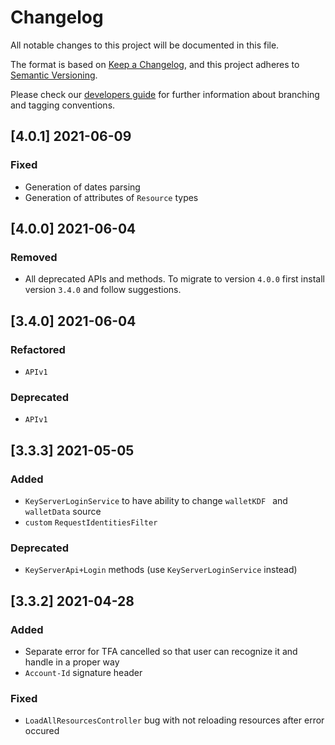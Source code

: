 # Changelog
All notable changes to this project will be documented in this file.

The format is based on [Keep a Changelog](https://keepachangelog.com/en/1.0.0/),
and this project adheres to [Semantic Versioning](https://semver.org/spec/v2.0.0.html).

Please check our [developers guide](https://gitlab.com/tokend/developers-guide)
for further information about branching and tagging conventions.

## [4.0.1] 2021-06-09

### Fixed
 - Generation of dates parsing
 - Generation of attributes of `Resource` types

## [4.0.0] 2021-06-04

### Removed
- All deprecated APIs and methods. To migrate to version `4.0.0` first install version `3.4.0` and follow suggestions.

## [3.4.0] 2021-06-04

### Refactored
- `APIv1`

### Deprecated
- `APIv1`

## [3.3.3] 2021-05-05

### Added
- `KeyServerLoginService` to have ability to change `walletKDF ` and `walletData` source
- `custom` `RequestIdentitiesFilter`

### Deprecated
- `KeyServerApi+Login` methods (use `KeyServerLoginService` instead)

## [3.3.2] 2021-04-28

### Added
- Separate error for TFA cancelled so that user can recognize it and handle in a proper way
- `Account-Id` signature header

### Fixed
- `LoadAllResourcesController` bug with not reloading resources after error occured

